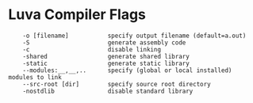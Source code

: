 # Luva Compiler Flags

		-o [filename]			specify output filename (default=a.out)
		-S						generate assembly code
		-c						disable linking
		-shared					generate shared library
		-static					generate static library
		--modules:__,__,..		specify (global or local installed) modules to link
		--src-root [dir]		specify source root directory
		-nostdlib				disable standard library